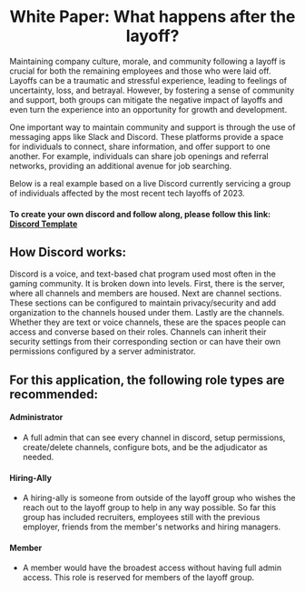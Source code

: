 <h1 align="center">White Paper: What happens after the layoff?</h1>


<p>Maintaining company culture, morale, and community following a layoff is crucial for both the remaining employees and those who were laid off. Layoffs can be a traumatic and stressful experience, leading to feelings of uncertainty, loss, and betrayal. However, by fostering a sense of community and support, both groups can mitigate the negative impact of layoffs and even turn the experience into an opportunity for growth and development.</p>
<p>One important way to maintain community and support is through the use of messaging apps like Slack and Discord. These platforms provide a space for individuals to connect, share information, and offer support to one another. For example, individuals can share job openings and referral networks, providing an additional avenue for job searching.</p>
<p>Below is a real example based on a live Discord currently servicing a group of individuals affected by the most recent tech layoffs of 2023.</p>

#### To create your own discord and follow along, please follow this link: [Discord Template](https://discord.new/Q6hCwuZPyhbT)
## How Discord works:
Discord is a voice, and text-based chat program used most often in the gaming community.  It is broken down into levels.  First, there is the server, where all channels and members are housed.  Next are channel sections.  These sections can be configured to maintain privacy/security and add organization to the channels housed under them.  Lastly are the channels.  Whether they are text or voice channels, these are the spaces people can access and converse based on their roles.  Channels can inherit their security settings from their corresponding section or can have their own permissions configured by a server administrator.


## For this application, the following role types are recommended: 
#### Administrator
  - A full admin that can see every channel in discord, setup permissions, create/delete channels, configure bots, and be the adjudicator as needed.
#### Hiring-Ally
  - A hiring-ally is someone from outside of the layoff group who wishes the reach out to the layoff group to help in any way possible.  So far this group has included recruiters, employees still with the previous employer, friends from the member's networks and hiring managers.
#### Member
  - A member would have the broadest access without having full admin access.  This role is reserved for members of the layoff group.
